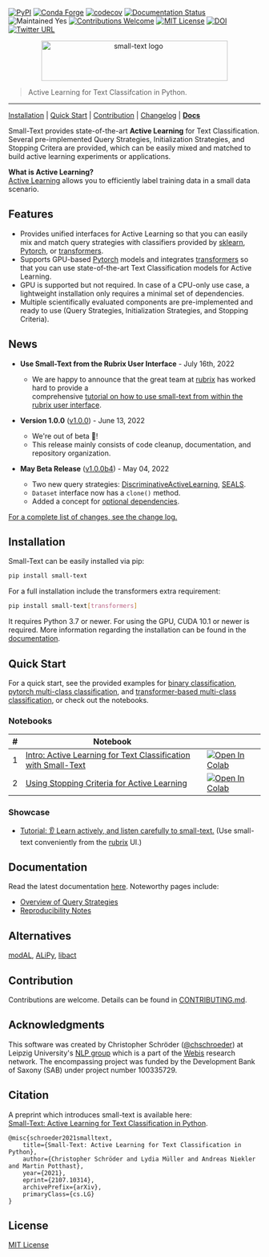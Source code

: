 [![PyPI](https://img.shields.io/pypi/v/small-text)](https://pypi.org/project/small-text/)
[![Conda Forge](https://img.shields.io/conda/v/conda-forge/small-text?label=conda-forge)](https://anaconda.org/conda-forge/small-text)
[![codecov](https://codecov.io/gh/webis-de/small-text/branch/master/graph/badge.svg?token=P86CPABQOL)](https://codecov.io/gh/webis-de/small-text)
[![Documentation Status](https://readthedocs.org/projects/small-text/badge/?version=v1.0.0)](https://small-text.readthedocs.io/en/v1.0.0/) 
![Maintained Yes](https://img.shields.io/badge/maintained-yes-green)
[![Contributions Welcome](https://img.shields.io/badge/contributions-welcome-brightgreen)](CONTRIBUTING.md)
[![MIT License](https://img.shields.io/github/license/webis-de/small-text)](LICENSE)
[![DOI](https://zenodo.org/badge/DOI/10.5281/zenodo.6641063.svg)](https://zenodo.org/record/6641063)
[![Twitter URL](https://img.shields.io/twitter/url?style=social&url=https%3A%2F%2Fgithub.com%2Fwebis-de%2Fsmall-text)](https://twitter.com/intent/tweet?text=https%3A%2F%2Fgithub.com%2Fwebis-de%2Fsmall-text)

<p align="center">
<img width="372" height="80" src="https://raw.githubusercontent.com/webis-de/small-text/master/docs/_static/small-text-logo.png" alt="small-text logo" />
</p>

> Active Learning for Text Classifcation in Python.
<hr>

[Installation](#installation) | [Quick Start](#quick-start) | [Contribution](CONTRIBUTING.md) | [Changelog][changelog] | [**Docs**][documentation_main]

Small-Text provides state-of-the-art **Active Learning** for Text Classification. 
Several pre-implemented Query Strategies, Initialization Strategies, and Stopping Critera are provided, 
which can be easily mixed and matched to build active learning experiments or applications.

**What is Active Learning?**  
[Active Learning](https://small-text.readthedocs.io/en/latest/active_learning.html) allows you to efficiently label training data in a small data scenario.


## Features

- Provides unified interfaces for Active Learning so that you can 
  easily mix and match query strategies with classifiers provided by [sklearn](https://scikit-learn.org/), [Pytorch](https://pytorch.org/), or [transformers](https://github.com/huggingface/transformers).
- Supports GPU-based [Pytorch](https://pytorch.org/) models and integrates [transformers](https://github.com/huggingface/transformers) 
  so that you can use state-of-the-art Text Classification models for Active Learning.
- GPU is supported but not required. In case of a CPU-only use case, 
  a lightweight installation only requires a minimal set of dependencies.
- Multiple scientifically evaluated components are pre-implemented and ready to use (Query Strategies, Initialization Strategies, and Stopping Criteria).

## News

- **Use Small-Text from the Rubrix User Interface** - July 16th, 2022
  - We are happy to announce that the great team at [rubrix][rubrix] has worked hard to provide a  
    comprehensive [tutorial on how to use small-text from within the rubrix user interface][rubrix_al_tutorial].

- **Version 1.0.0** ([v1.0.0][changelog_1.0.0]) - June 13, 2022
  - We're out of beta 🎉!
  - This release mainly consists of code cleanup, documentation, and repository organization.

- **May Beta Release** ([v1.0.0b4][changelog_1.0.0b4]) - May 04, 2022
  - Two new query strategies: [DiscriminativeActiveLearning](https://github.com/webis-de/small-text/blob/v1.0.0b4/small_text/query_strategies/strategies.py), 
    [SEALS](https://github.com/webis-de/small-text/blob/v1.0.0b4/small_text/query_strategies/strategies.py).
  - `Dataset` interface now has a `clone()` method.
  - Added a concept for [optional dependencies](https://small-text.readthedocs.io/en/v1.0.0b4/install.html#optional-dependencies).
  

[For a complete list of changes, see the change log.][changelog]

## Installation

Small-Text can be easily installed via pip:

```bash
pip install small-text
```

For a full installation include the transformers extra requirement:

```bash
pip install small-text[transformers]
```

It requires Python 3.7 or newer. For using the GPU, CUDA 10.1 or newer is required. 
More information regarding the installation can be found in the 
[documentation][documentation_install].


## Quick Start

For a quick start, see the provided examples for [binary classification](examples/examplecode/binary_classification.py),
[pytorch multi-class classification](examples/examplecode/pytorch_multiclass_classification.py), and 
[transformer-based multi-class classification](examples/examplecode/transformers_multiclass_classification.py),
or check out the notebooks.

### Notebooks

| # | Notebook | |
| --- | -------- | --- |
| 1 | [Intro: Active Learning for Text Classification with Small-Text](examples/notebooks/01-active-learning-for-text-classification-with-small-text-intro.ipynb) | [![Open In Colab](https://colab.research.google.com/assets/colab-badge.svg)](https://colab.research.google.com/github/webis-de/small-text/blob/v1.0.0/examples/notebooks/01-active-learning-for-text-classification-with-small-text-intro.ipynb) |
| 2 | [Using Stopping Criteria for Active Learning](examples/notebooks/02-active-learning-with-stopping-criteria.ipynb) | [![Open In Colab](https://colab.research.google.com/assets/colab-badge.svg)](https://colab.research.google.com/github/webis-de/small-text/blob/v1.0.0/examples/notebooks/02-active-learning-with-stopping-criteria.ipynb) |

### Showcase

- [Tutorial: 👂 Learn actively, and listen carefully to small-text.][rubrix_al_tutorial] (Use small-text conveniently from the [rubrix][rubrix] UI.)  

## Documentation

Read the latest documentation [here][documentation_main]. Noteworthy pages include:

- [Overview of Query Strategies][documentation_reproducibility_notes]
- [Reproducibility Notes][documentation_reproducibility_notes]


## Alternatives

[modAL](https://github.com/modAL-python/modAL), [ALiPy](https://github.com/NUAA-AL/ALiPy), [libact](https://github.com/ntucllab/libact)

## Contribution

Contributions are welcome. Details can be found in [CONTRIBUTING.md](CONTRIBUTING.md).

## Acknowledgments

This software was created by Christopher Schröder ([@chschroeder](https://github.com/chschroeder)) at Leipzig University's [NLP group](http://asv.informatik.uni-leipzig.de/) 
which is a part of the [Webis](https://webis.de/) research network. 
The encompassing project was funded by the Development Bank of Saxony (SAB) under project number 100335729.

## Citation

A preprint which introduces small-text is available here:  
[Small-Text: Active Learning for Text Classification in Python](https://arxiv.org/abs/2107.10314). 

```
@misc{schroeder2021smalltext,
    title={Small-Text: Active Learning for Text Classification in Python}, 
    author={Christopher Schröder and Lydia Müller and Andreas Niekler and Martin Potthast},
    year={2021},
    eprint={2107.10314},
    archivePrefix={arXiv},
    primaryClass={cs.LG}
}
```

## License

[MIT License](LICENSE)


[documentation_main]: https://small-text.readthedocs.io/en/v1.0.0/
[documentation_install]: https://small-text.readthedocs.io/en/v1.0.0/install.html
[documentation_query_strategies]: https://small-text.readthedocs.io/en/v1.0.0/components/query_strategies.html
[documentation_reproducibility_notes]: https://small-text.readthedocs.io/en/v1.0.0/reproducibility_notes.html
[changelog]: https://small-text.readthedocs.io/en/latest/changelog.html
[changelog_1.0.0b4]: https://small-text.readthedocs.io/en/latest/changelog.html#b4-2022-05-04
[changelog_1.0.0]: https://small-text.readthedocs.io/en/latest/changelog.html#version-1-0-0-2022-06-14
[rubrix]: https://github.com/recognai/rubrix
[rubrix_al_tutorial]: https://rubrix.readthedocs.io/en/stable/tutorials/active_learning_with_small_text.html
